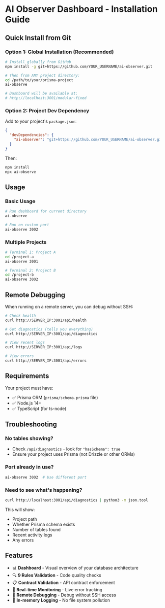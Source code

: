 # AI Observer Dashboard - Installation Guide

## Quick Install from Git

### Option 1: Global Installation (Recommended)
```bash
# Install globally from GitHub
npm install -g git+https://github.com/YOUR_USERNAME/ai-observer.git

# Then from ANY project directory:
cd /path/to/your/prisma-project
ai-observe

# Dashboard will be available at:
# http://localhost:3001/modular-fixed
```

### Option 2: Project Dev Dependency
Add to your project's `package.json`:
```json
{
  "devDependencies": {
    "ai-observer": "git+https://github.com/YOUR_USERNAME/ai-observer.git"
  }
}
```

Then:
```bash
npm install
npx ai-observe
```

## Usage

### Basic Usage
```bash
# Run dashboard for current directory
ai-observe

# Run on custom port
ai-observe 3002
```

### Multiple Projects
```bash
# Terminal 1: Project A
cd /project-a
ai-observe 3001

# Terminal 2: Project B  
cd /project-b
ai-observe 3002
```

## Remote Debugging

When running on a remote server, you can debug without SSH:

```bash
# Check health
curl http://SERVER_IP:3001/api/health

# Get diagnostics (tells you everything)
curl http://SERVER_IP:3001/api/diagnostics

# View recent logs
curl http://SERVER_IP:3001/api/logs

# View errors
curl http://SERVER_IP:3001/api/errors
```

## Requirements

Your project must have:
- ✅ Prisma ORM (`prisma/schema.prisma` file)
- ✅ Node.js 14+
- ✅ TypeScript (for ts-node)

## Troubleshooting

### No tables showing?
- Check `/api/diagnostics` - look for `"hasSchema": true`
- Ensure your project uses Prisma (not Drizzle or other ORMs)

### Port already in use?
```bash
ai-observe 3002  # Use different port
```

### Need to see what's happening?
```bash
curl http://localhost:3001/api/diagnostics | python3 -m json.tool
```

This will show:
- Project path
- Whether Prisma schema exists
- Number of tables found
- Recent activity logs
- Any errors

## Features

- 📊 **Dashboard** - Visual overview of your database architecture
- 🔍 **9 Rules Validation** - Code quality checks
- 📋 **Contract Validation** - API contract enforcement
- 🚨 **Real-time Monitoring** - Live error tracking
- 🔧 **Remote Debugging** - Debug without SSH access
- 💾 **In-memory Logging** - No file system pollution